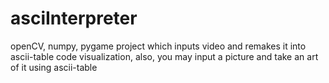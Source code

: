 # asciInterpreter
openCV, numpy, pygame project which inputs video and remakes it into ascii-table code visualization, also, you may input a picture and take an art of it using ascii-table 
